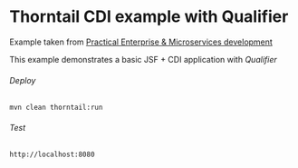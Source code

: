 Thorntail CDI example with Qualifier
=====================================

Example taken from [Practical Enterprise & Microservices development](http://www.itbuzzpress.com/ebooks/java-ee-7-development-on-wildfly.html)

This example demonstrates a basic JSF + CDI application with *Qualifier*

###### Deploy
```shell
mvn clean thorntail:run
```
###### Test
```shell
http://localhost:8080 
```
 

